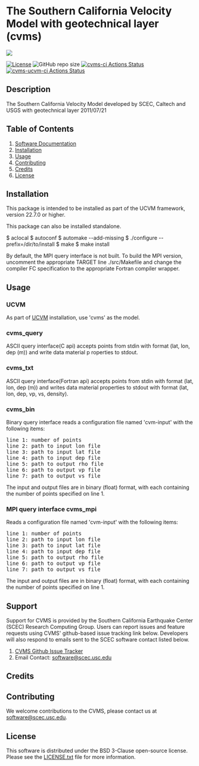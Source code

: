 # The Southern California Velocity Model with geotechnical layer (cvms)

<a href="https://github.com/sceccode/cvms.git"><img src="https://github.com/sceccode/cvms/wiki/images/cvms_logo.png"></a>

[![License](https://img.shields.io/badge/License-BSD_3--Clause-blue.svg)](https://opensource.org/licenses/BSD-3-Clause)
![GitHub repo size](https://img.shields.io/github/repo-size/sceccode/cvms)
[![cvms-ci Actions Status](https://github.com/SCECcode/cvms/workflows/cvms-ci/badge.svg)](https://github.com/SCECcode/cvms/actions)
[![cvms-ucvm-ci Actions Status](https://github.com/SCECcode/cvms/workflows/cvms-ucvm-ci/badge.svg)](https://github.com/SCECcode/cvms/actions)

## Description

The Southern California Velocity Model developed by SCEC, Caltech and USGS with geotechnical layer
2011/07/21

## Table of Contents
1. [Software Documentation](https://github.com/SCECcode/cvmsi/wiki)
2. [Installation](#installation)
3. [Usage](#usage)
4. [Contributing](#contributing)
5. [Credits](#credit)
6. [License](#license)

## Installation

This package is intended to be installed as part of the UCVM framework,
version 22.7.0 or higher. 

This package can also be installed standalone.

$ aclocal
$ autoconf
$ automake --add-missing
$ ./configure --prefix=/dir/to/install
$ make
$ make install

By default, the MPI query interface is not built. To build the
MPI version, uncomment the appropriate TARGET line ./src/Makefile
and change the compiler FC specification to the appropriate
Fortran compiler wrapper.

## Usage

### UCVM

As part of [UCVM](https://github.com/SCECcode/ucvm) installation, use 'cvms' as the model.

### cvms_query

ASCII query interface(C api) accepts points from stdin with format (lat, lon, dep (m)) and write
data material p roperties to stdout.

### cvms_txt

ASCII query interface(Fortran api) accepts points from stdin with format (lat, lon, dep (m)) 
and writes data material properties to stdout with format (lat, lon, dep, 
vp, vs, density).

### cvms_bin

Binary query interface reads a configuration file named 'cvm-input' with the following 
items:

<pre>
line 1: number of points
line 2: path to input lon file
line 3: path to input lat file
line 4: path to input dep file
line 5: path to output rho file
line 6: path to output vp file
line 7: path to output vs file
</pre>

The input and output files are in binary (float) format, with each
containing the number of points specified on line 1. 

### MPI query interface cvms_mpi

Reads a configuration file named 'cvm-input' with the following 
items:

<pre>
line 1: number of points
line 2: path to input lon file
line 3: path to input lat file
line 4: path to input dep file
line 5: path to output rho file
line 6: path to output vp file
line 7: path to output vs file
</pre>

The input and output files are in binary (float) format, with each
containing the number of points specified on line 1. 

## Support
Support for CVMS is provided by the Southern California Earthquake Center
(SCEC) Research Computing Group.  Users can report issues and feature requests
using CVMS' github-based issue tracking link below. Developers will also
respond to emails sent to the SCEC software contact listed below.
1. [CVMS Github Issue Tracker](https://github.com/SCECcode/cvms/issues)
2. Email Contact: software@scec.usc.edu

## Credits

## Contributing
We welcome contributions to the CVMS, please contact us at software@scec.usc.edu.

## License
This software is distributed under the BSD 3-Clause open-source license.
Please see the [LICENSE.txt](LICENSE.txt) file for more information.

